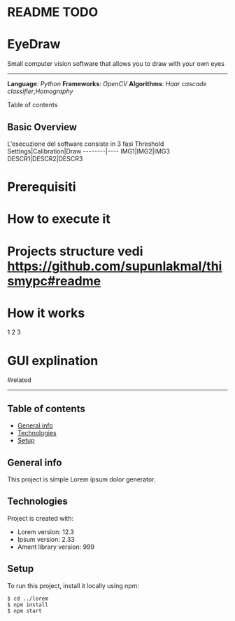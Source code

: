 # README TODO
# EyeDraw
Small computer vision software that allows you to draw with your own eyes

***


**Language**: *Python*
**Frameworks**: *OpenCV*
**Algorithms**: *Haar cascade classifier*,*Homography*

Table of contents

## Basic Overview
L'esecuzione del software consiste in 3 fasi
 Threshold Settings|Calibration|Draw
--------|----
IMG1|IMG2|IMG3
DESCR1|DESCR2|DESCR3

# Prerequisiti

# How to execute it

# Projects structure vedi https://github.com/supunlakmal/thismypc#readme



# How it works
1 
2
3
# GUI explination

#related

-------------

## Table of contents
* [General info](#general-info)
* [Technologies](#technologies)
* [Setup](#setup)

## General info
This project is simple Lorem ipsum dolor generator.
	
## Technologies
Project is created with:
* Lorem version: 12.3
* Ipsum version: 2.33
* Ament library version: 999
	
## Setup
To run this project, install it locally using npm:

```
$ cd ../lorem
$ npm install
$ npm start
```